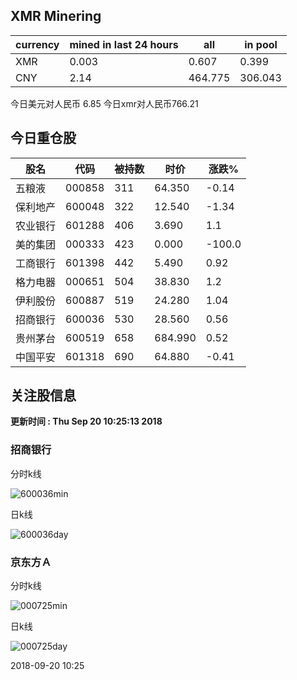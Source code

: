 ## XMR Minering

|currency|mined in last 24 hours|all|in pool|
|---|---|---|---|
|XMR|0.003|0.607|0.399|
|CNY|2.14|464.775|306.043|

今日美元对人民币 6.85	今日xmr对人民币766.21


## 今日重仓股 

|股名|代码|被持数|时价|涨跌%|
|---|---|---|---|---|
|五粮液|000858|311|64.350|-0.14|
|保利地产|600048|322|12.540|-1.34|
|农业银行|601288|406|3.690|1.1|
|美的集团|000333|423|0.000|-100.0|
|工商银行|601398|442|5.490|0.92|
|格力电器|000651|504|38.830|1.2|
|伊利股份|600887|519|24.280|1.04|
|招商银行|600036|530|28.560|0.56|
|贵州茅台|600519|658|684.990|0.52|
|中国平安|601318|690|64.880|-0.41|

## 关注股信息
**更新时间 : Thu Sep 20 10:25:13 2018**
### 招商银行 
分时k线

![600036min](http://image.sinajs.cn/newchart/min/n/sh600036.gif)

日k线

![600036day](http://image.sinajs.cn/newchart/daily/n/sh600036.gif)

### 京东方Ａ 
分时k线

![000725min](http://image.sinajs.cn/newchart/min/n/sz000725.gif)

日k线

![000725day](http://image.sinajs.cn/newchart/daily/n/sz000725.gif)

2018-09-20 10:25